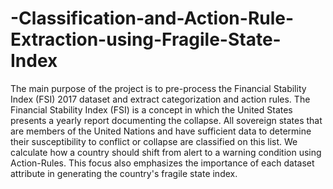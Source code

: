 # -Classification-and-Action-Rule-Extraction-using-Fragile-State-Index

The main purpose of the project is to pre-process the Financial Stability Index (FSI) 2017 dataset and extract categorization and action rules. The Financial Stability Index (FSI) is a concept in which the United States presents a yearly report documenting the collapse. All sovereign states that are members of the United Nations and have sufficient data to determine their susceptibility to conflict or collapse are classified on this list.
We calculate how a country should shift from alert to a warning condition using Action-Rules. This focus also emphasizes the importance of each dataset attribute in generating the country's fragile state index.
